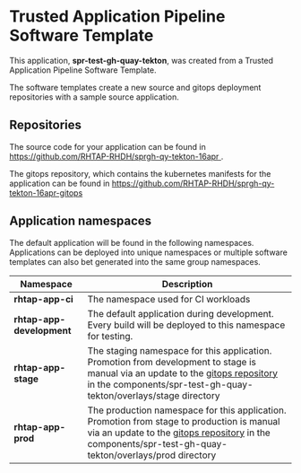 # Trusted Application Pipeline Software Template

This application, **spr-test-gh-quay-tekton**, was created from a Trusted Application Pipeline Software Template.

The software templates create a new source and gitops deployment repositories with a sample source application. 

## Repositories

The source code for your application can be found in [https://github.com/RHTAP-RHDH/sprgh-qy-tekton-16apr ](https://github.com/RHTAP-RHDH/sprgh-qy-tekton-16apr ).
 
The gitops repository, which contains the kubernetes manifests for the application can be found in 
[https://github.com/RHTAP-RHDH/sprgh-qy-tekton-16apr-gitops ](https://github.com/RHTAP-RHDH/sprgh-qy-tekton-16apr-gitops ) 

## Application namespaces 

The default application will be found in the following namespaces. Applications can be deployed into unique namespaces or multiple software templates can also bet generated into the same group namespaces.  

|  Namespace   |  Description   |  
| -------- | -------- |
| **rhtap-app-ci** | The namespace used for CI workloads |
| **rhtap-app-development** | The default application during development. Every build will be deployed to this namespace for testing. |
| **rhtap-app-stage** | The staging namespace for this application. Promotion from development to stage is manual via an update to the [gitops repository](https://github.com/RHTAP-RHDH/sprgh-qy-tekton-16apr-gitops ) in the components/spr-test-gh-quay-tekton/overlays/stage directory |
| **rhtap-app-prod** | The production namespace for this application. Promotion from stage to production is manual via an update to the [gitops repository](https://github.com/RHTAP-RHDH/sprgh-qy-tekton-16apr-gitops ) in the components/spr-test-gh-quay-tekton/overlays/prod directory |